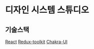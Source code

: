 # 디자인 시스템 스튜디오

## 기술스택

[React](https://ko.reactjs.org/)
[Redux-toolkit](https://redux-toolkit.js.org/)
[Chakra-UI](https://chakra-ui.com/)
